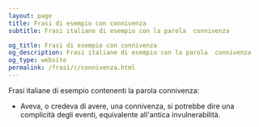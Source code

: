 ```yaml
---
layout: page
title: Frasi di esempio con connivenza 
subtitle: Frasi italiane di esempio con la parola  connivenza

og_title: Frasi di esempio con connivenza 
og_description: Frasi italiane di esempio con la parola  connivenza
og_type: website
permalink: /frasi/c/connivenza.html
---
```


Frasi italiane di esempio contenenti la parola connivenza:


- Aveva, o credeva di avere, una connivenza, si potrebbe dire una complicità degli eventi, equivalente all'antica invulnerabilità.
